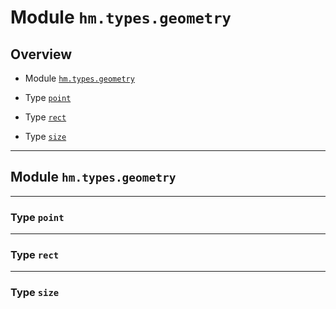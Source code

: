 # Module `hm.types.geometry`





## Overview


* Module [`hm.types.geometry`](hm.types.geometry.md#module-hmtypesgeometry)


* Type [`point`](hm.types.geometry.md#type-point)


* Type [`rect`](hm.types.geometry.md#type-rect)


* Type [`size`](hm.types.geometry.md#type-size)






------------------

## Module `hm.types.geometry`







------------------

### Type `point`







------------------

### Type `rect`







------------------

### Type `size`






